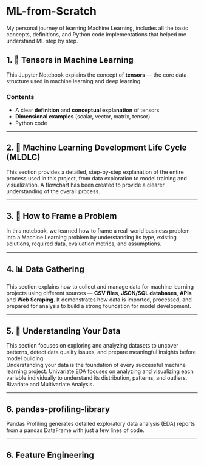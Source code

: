 # ML-from-Scratch
My personal journey of learning Machine Learning, includes all the basic concepts, definitions, and Python code implementations that helped me understand ML step by step.

## 1. 🧠 Tensors in Machine Learning
This Jupyter Notebook explains the concept of **tensors** — the core data structure used in machine learning and deep learning.

### Contents
- A clear **definition** and **conceptual explanation** of tensors  
- **Dimensional examples** (scalar, vector, matrix, tensor)  
- Python code
---

## 2. 🤖 Machine Learning Development Life Cycle (MLDLC)
This section provides a detailed, step-by-step explanation of the entire process used in this project, from data exploration to model training and visualization. A flowchart has been created to provide a clearer understanding of the overall process.

---

## 3. 🧩 How to Frame a Problem
In this notebook, we learned how to frame a real-world business problem into a Machine Learning problem by understanding its type, existing solutions, required data, evaluation metrics, and assumptions.

---

## 4. 📊 Data Gathering

This section explains how to collect and manage data for machine learning projects using different sources — **CSV files**, **JSON/SQL databases**, **APIs** and **Web Scraping**.
It demonstrates how data is imported, processed, and prepared for analysis to build a strong foundation for model development.

---

## 5. 🧠 Understanding Your Data  
This section focuses on exploring and analyzing datasets to uncover patterns, detect data quality issues, and prepare meaningful insights before model building.  
Understanding your data is the foundation of every successful machine learning project.
Univariate EDA focuses on analyzing and visualizing each variable individually to understand its distribution, patterns, and outliers.
Bivariate and Multivariate Analysis.

---

## 6. pandas-profiling-library
Pandas Profiling generates detailed exploratory data analysis (EDA) reports from a pandas DataFrame with just a few lines of code.

---

## 6. Feature Engineering







